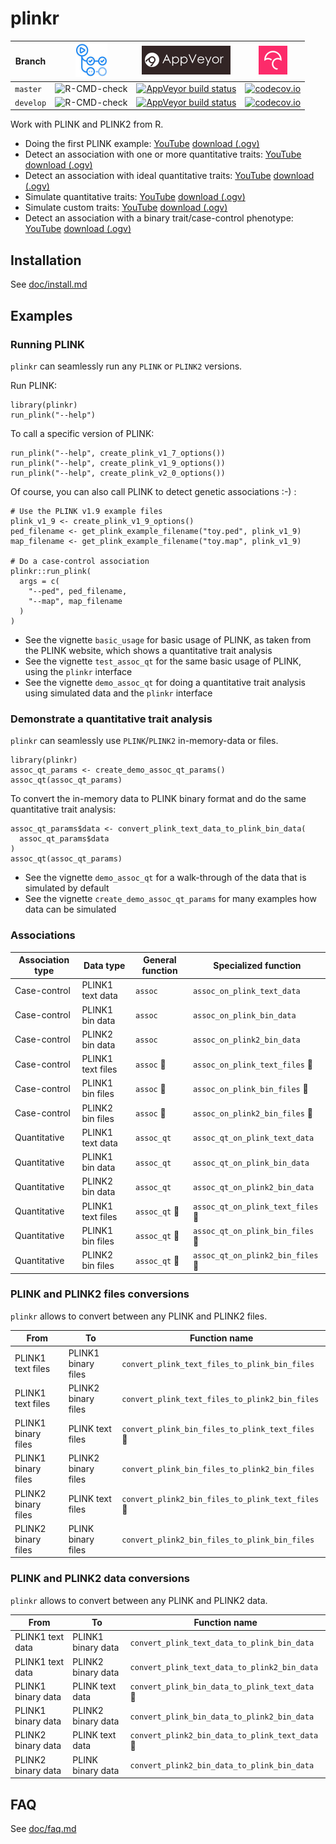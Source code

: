 # plinkr

Branch   |[![GitHub Actions logo](man/figures/GitHubActions.png)](https://github.com/richelbilderbeek/plinkr/actions)|[![AppVeyor logo](man/figures/AppVeyor.png)](https://ci.appveyor.com/project/richelbilderbeek/plinkr/)                                                                                 |[![Codecov logo](man/figures/Codecov.png)](https://www.codecov.io)
---------|-----------------------------------------------------------------------------------------------------------|---------------------------------------------------------------------------------------------------------------------------------------------------------------------------------------|----------------------------------------------------------------------------------------------------------------------------------------------------------------
`master` |![R-CMD-check](https://github.com/richelbilderbeek/plinkr/workflows/R-CMD-check/badge.svg?branch=master)   |[![AppVeyor build status](https://ci.appveyor.com/api/projects/status/github/richelbilderbeek/plinkr?branch=master&svg=true)](https://ci.appveyor.com/project/richelbilderbeek/plinkr) |[![codecov.io](https://codecov.io/github/richelbilderbeek/plinkr/coverage.svg?branch=master)](https://codecov.io/github/richelbilderbeek/plinkr/branch/master)
`develop`|![R-CMD-check](https://github.com/richelbilderbeek/plinkr/workflows/R-CMD-check/badge.svg?branch=develop)  |[![AppVeyor build status](https://ci.appveyor.com/api/projects/status/github/richelbilderbeek/plinkr?branch=develop&svg=true)](https://ci.appveyor.com/project/richelbilderbeek/plinkr)|[![codecov.io](https://codecov.io/github/richelbilderbeek/plinkr/coverage.svg?branch=develop)](https://codecov.io/github/richelbilderbeek/plinkr/branch/develop)

Work with PLINK and PLINK2 from R.

 * Doing the first PLINK example: [YouTube](https://youtu.be/LsfKQw2oIUg) [download (.ogv)](http://richelbilderbeek.nl/plinkr_basic_usage.ogv)
 * Detect an association with one or more quantitative traits: [YouTube](https://youtu.be/IicNdc8sDfI) [download (.ogv)](http://richelbilderbeek.nl/plinkr_assoc_qt.ogv)
 * Detect an association with ideal quantitative traits: [YouTube](https://youtu.be/oXGy83WiHm4) [download (.ogv)](http://richelbilderbeek.nl/plinkr_demo_qt_assoc.ogv)
 * Simulate quantitative traits: [YouTube](https://youtu.be/H0XlLVsFry4) [download (.ogv)](http://richelbilderbeek.nl/plinkr_create_demo_assoc_qt_params.ogv)
 * Simulate custom traits: [YouTube](https://youtu.be/5X1kLkiQbtw) [download (.ogv)](http://richelbilderbeek.nl/plinkr_create_custom_trait.ogv)
 * Detect an association with a binary trait/case-control phenotype: [YouTube](https://youtu.be/LhXQcDQvZS0) [download (.ogv)](http://richelbilderbeek.nl/plinkr_assoc.ogv)

## Installation

See [doc/install.md](doc/install.md)

## Examples

### Running PLINK

`plinkr` can seamlessly run any `PLINK` or `PLINK2` versions.

Run PLINK:

```
library(plinkr)
run_plink("--help")
```

To call a specific version of PLINK:

```
run_plink("--help", create_plink_v1_7_options())
run_plink("--help", create_plink_v1_9_options())
run_plink("--help", create_plink_v2_0_options())
```

Of course, you can also call PLINK to detect genetic associations :-) :

```
# Use the PLINK v1.9 example files
plink_v1_9 <- create_plink_v1_9_options()
ped_filename <- get_plink_example_filename("toy.ped", plink_v1_9)
map_filename <- get_plink_example_filename("toy.map", plink_v1_9)

# Do a case-control association
plinkr::run_plink(
  args = c(
    "--ped", ped_filename, 
    "--map", map_filename
  )
)
```

 * See the vignette `basic_usage` for basic usage of PLINK, 
   as taken from the PLINK website, which shows a 
   quantitative trait analysis
 * See the vignette `test_assoc_qt` for the same basic usage of PLINK,
   using the `plinkr` interface
 * See the vignette `demo_assoc_qt` for doing a quantitative trait
   analysis using simulated data and the `plinkr` interface

### Demonstrate a quantitative trait analysis

`plinkr` can seamlessly use `PLINK`/`PLINK2` in-memory-data or files.

```
library(plinkr)
assoc_qt_params <- create_demo_assoc_qt_params()
assoc_qt(assoc_qt_params)
```

To convert the in-memory data to PLINK binary format and do the same
quantitative trait analysis:

```
assoc_qt_params$data <- convert_plink_text_data_to_plink_bin_data(
  assoc_qt_params$data
)
assoc_qt(assoc_qt_params)
```

 * See the vignette `demo_assoc_qt` for a walk-through of
   the data that is simulated by default
 * See the vignette `create_demo_assoc_qt_params` for many
   examples how data can be simulated

### Associations

Association type|Data type        |General function          |Specialized function
----------------|-----------------|--------------------------|------------------------------------------
Case-control    |PLINK1 text data |`assoc`                   |`assoc_on_plink_text_data`
Case-control    |PLINK1 bin data  |`assoc`                   |`assoc_on_plink_bin_data`
Case-control    |PLINK2 bin data  |`assoc`                   |`assoc_on_plink2_bin_data`
Case-control    |PLINK1 text files|`assoc` :construction:    |`assoc_on_plink_text_files` :construction:
Case-control    |PLINK1 bin files |`assoc` :construction:    |`assoc_on_plink_bin_files` :construction:
Case-control    |PLINK2 bin files |`assoc` :construction:    |`assoc_on_plink2_bin_files` :construction:
Quantitative    |PLINK1 text data |`assoc_qt`                |`assoc_qt_on_plink_text_data`
Quantitative    |PLINK1 bin data  |`assoc_qt`                |`assoc_qt_on_plink_bin_data`
Quantitative    |PLINK2 bin data  |`assoc_qt`                |`assoc_qt_on_plink2_bin_data`
Quantitative    |PLINK1 text files|`assoc_qt` :construction: |`assoc_qt_on_plink_text_files` :construction:
Quantitative    |PLINK1 bin files |`assoc_qt` :construction: |`assoc_qt_on_plink_bin_files` :construction:
Quantitative    |PLINK2 bin files |`assoc_qt` :construction: |`assoc_qt_on_plink2_bin_files` :construction:

### PLINK and PLINK2 files conversions

`plinkr` allows to convert between any PLINK and PLINK2 files.

From               |To                 |Function name
-------------------|-------------------|----------------------------------------------
PLINK1 text files  |PLINK1 binary files|`convert_plink_text_files_to_plink_bin_files`
PLINK1 text files  |PLINK2 binary files|`convert_plink_text_files_to_plink2_bin_files`
PLINK1 binary files|PLINK text files   |`convert_plink_bin_files_to_plink_text_files` :construction:
PLINK1 binary files|PLINK2 binary files|`convert_plink_bin_files_to_plink2_bin_files`
PLINK2 binary files|PLINK text files   |`convert_plink2_bin_files_to_plink_text_files` :construction:
PLINK2 binary files|PLINK binary files |`convert_plink2_bin_files_to_plink_bin_files`

### PLINK and PLINK2 data conversions

`plinkr` allows to convert between any PLINK and PLINK2 data.

From              |To                |Function name
------------------|------------------|--------------------------------------------
PLINK1 text data  |PLINK1 binary data|`convert_plink_text_data_to_plink_bin_data`
PLINK1 text data  |PLINK2 binary data|`convert_plink_text_data_to_plink2_bin_data`
PLINK1 binary data|PLINK text data   |`convert_plink_bin_data_to_plink_text_data` :construction:
PLINK1 binary data|PLINK2 binary data|`convert_plink_bin_data_to_plink2_bin_data`
PLINK2 binary data|PLINK text data   |`convert_plink2_bin_data_to_plink_text_data` :construction:
PLINK2 binary data|PLINK binary data |`convert_plink2_bin_data_to_plink_bin_data`

## FAQ

See [doc/faq.md](doc/faq.md)
